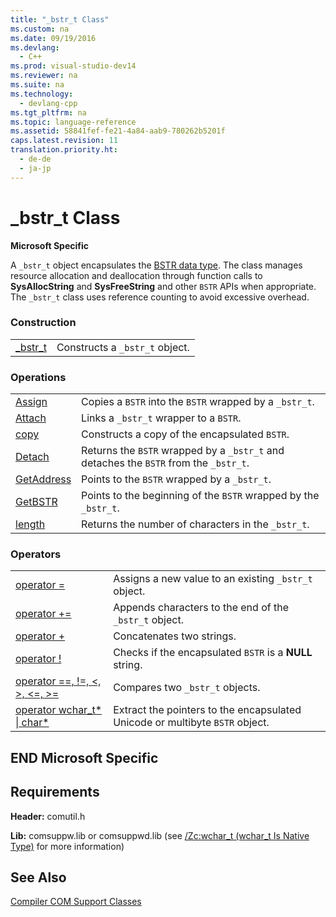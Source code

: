 ```yaml
---
title: "_bstr_t Class"
ms.custom: na
ms.date: 09/19/2016
ms.devlang: 
  - C++
ms.prod: visual-studio-dev14
ms.reviewer: na
ms.suite: na
ms.technology: 
  - devlang-cpp
ms.tgt_pltfrm: na
ms.topic: language-reference
ms.assetid: 58841fef-fe21-4a84-aab9-780262b5201f
caps.latest.revision: 11
translation.priority.ht: 
  - de-de
  - ja-jp
---
```

# _bstr_t Class
**Microsoft Specific**  
  
 A `_bstr_t` object encapsulates the [BSTR data type](assetId:///1b2d7d2c-47af-4389-a6b6-b01b7e915228). The class manages resource allocation and deallocation through function calls to **SysAllocString** and **SysFreeString** and other `BSTR` APIs when appropriate. The `_bstr_t` class uses reference counting to avoid excessive overhead.  
  
### Construction  
  
|||  
|-|-|  
|[_bstr_t](../vs140/_bstr_t--_bstr_t.md)|Constructs a `_bstr_t` object.|  
  
### Operations  
  
|||  
|-|-|  
|[Assign](../vs140/_bstr_t--Assign.md)|Copies a `BSTR` into the `BSTR` wrapped by a `_bstr_t`.|  
|[Attach](../vs140/_bstr_t--Attach.md)|Links a `_bstr_t` wrapper to a `BSTR`.|  
|[copy](../vs140/_bstr_t--copy.md)|Constructs a copy of the encapsulated `BSTR`.|  
|[Detach](../vs140/_bstr_t--Detach.md)|Returns the `BSTR` wrapped by a `_bstr_t` and detaches the `BSTR` from the `_bstr_t`.|  
|[GetAddress](../vs140/_bstr_t--GetAddress.md)|Points to the `BSTR` wrapped by a `_bstr_t`.|  
|[GetBSTR](../vs140/_bstr_t--GetBSTR.md)|Points to the beginning of the `BSTR` wrapped by the `_bstr_t`.|  
|[length](../vs140/_bstr_t--length.md)|Returns the number of characters in the `_bstr_t`.|  
  
### Operators  
  
|||  
|-|-|  
|[operator =](../vs140/_bstr_t--operator-=.md)|Assigns a new value to an existing `_bstr_t` object.|  
|[operator +=](../vs140/_bstr_t--operator--=---.md)|Appends characters to the end of the `_bstr_t` object.|  
|[operator +](../vs140/_bstr_t--operator--=---.md)|Concatenates two strings.|  
|[operator !](../vs140/_bstr_t--operator-!.md)|Checks if the encapsulated `BSTR` is a **NULL** string.|  
|[operator ==, !=, <, >, <=, >=](../vs140/_bstr_t-Relational-Operators.md)|Compares two `_bstr_t` objects.|  
|[operator wchar_t* &#124; char\*](../vs140/_bstr_t--wchar_t---_bstr_t--char-.md)|Extract the pointers to the encapsulated Unicode or multibyte `BSTR` object.|  
  
## END Microsoft Specific  
  
## Requirements  
 **Header:** comutil.h  
  
 **Lib:** comsuppw.lib or comsuppwd.lib (see [/Zc:wchar_t (wchar_t Is Native Type)](../Topic/-Zc:wchar_t%20\(wchar_t%20Is%20Native%20Type\).md) for more information)  
  
## See Also  
 [Compiler COM Support Classes](../vs140/Compiler-COM-Support-Classes.md)